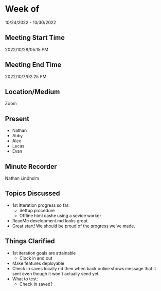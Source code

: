 # Week of 
10/24/2022 - 10/30/2022

## Meeting Start Time
2022/10/28/05:15 PM

## Meeting End Time
2022/10/7/02:25 PM

## Location/Medium
Zoom

## Present
- Nathan
- Abby
- Alex
- Lucas
- Evan

## Minute Recorder
Nathan Lindholm

## Topics Discussed
- 1st itteration progress so far:
  - Settup procedure
  - Offline html cashe using a sevice worker
- ReadMe development.md looks great.
- Great start! We should be proud of the progress we've made.

## Things Clarified
- 1st iteration goals are attainable
  - Clock in and out
- Make features deployable
- Check in saves locally nd then when back online shows message that it sent even though it won't actually send yet.
- What to test:
  - Check in saved?


